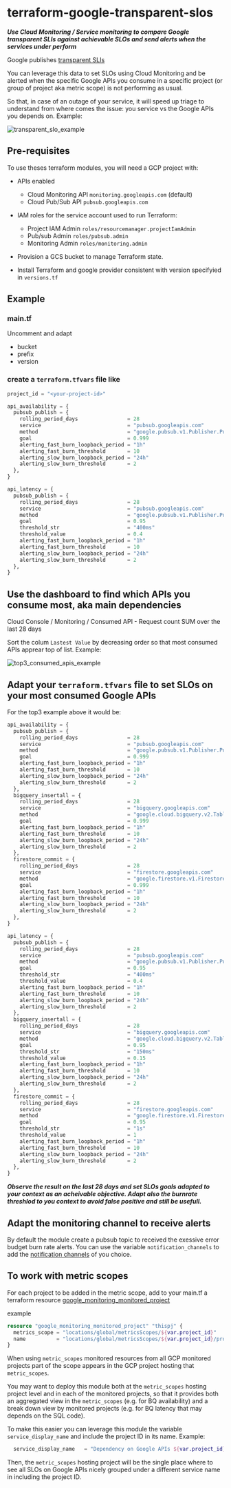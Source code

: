 # terraform-google-transparent-slos

***Use Cloud Monitoring / Service monitoring to compare Google transparent SLIs against achievable SLOs and send alerts when the services under perform***

Google publishes [transparent SLIs](https://cloud.google.com/blog/products/gcp/transparent-slis-see-google-cloud-the-way-your-application-experiences-it)

You can leverage this data to set SLOs using Cloud Monitoring and be alerted when the specific Google APIs you consume in a specific project (or group of project aka metric scope) is not performing as usual.

So that, in case of an outage of your service, it will speed up triage to understand from where comes the issue: you service vs the Google APIs you depends on. Example:

![transparent_slo_example](_docs/transparent_slo_example.png)

## Pre-requisites

To use theses terraform modules, you will need a GCP project with:  

- APIs enabled
  - Cloud Monitoring API `monitoring.googleapis.com` (default)
  - Cloud Pub/Sub API `pubsub.googleapis.com`

- IAM roles for the service account used to run Terraform:
  - Project IAM Admin `roles/resourcemanager.projectIamAdmin`
  - Pub/sub Admin `roles/pubsub.admin`
  - Monitoring Admin `roles/monitoring.admin`

- Provision a GCS bucket to manage Terraform state.
- Install Terraform and google provider consistent with version specifyied in `versions.tf`

## Example

### main.tf

Uncomment and adapt

- bucket
- prefix
- version

### create a `terraform.tfvars` file like

```terraform
project_id = "<your-project-id>"

api_availability = {
  pubsub_publish = {
    rolling_period_days                = 28
    service                            = "pubsub.googleapis.com"
    method                             = "google.pubsub.v1.Publisher.Publish"
    goal                               = 0.999
    alerting_fast_burn_loopback_period = "1h"
    alerting_fast_burn_threshold       = 10
    alerting_slow_burn_loopback_period = "24h"
    alerting_slow_burn_threshold       = 2
  },
}

api_latency = {
  pubsub_publish = {
    rolling_period_days                = 28
    service                            = "pubsub.googleapis.com"
    method                             = "google.pubsub.v1.Publisher.Publish"
    goal                               = 0.95
    threshold_str                      = "400ms"
    threshold_value                    = 0.4
    alerting_fast_burn_loopback_period = "1h"
    alerting_fast_burn_threshold       = 10
    alerting_slow_burn_loopback_period = "24h"
    alerting_slow_burn_threshold       = 2
  },
}
```

## Use the dashboard to find which APIs you consume most, aka main dependencies

Cloud Console / Monitoring / Consumed API - Request count SUM over the last 28 days

Sort the colum `Lastest Value` by decreasing order so that most consumed APIs apprear top of list. Example:

![top3_consumed_apis_example](_docs/top3_consumed_apis_example.png)

## Adapt your `terraform.tfvars` file to set SLOs on your most consumed Google APIs

For the top3 example above it would be:

```terraform
api_availability = {
  pubsub_publish = {
    rolling_period_days                = 28
    service                            = "pubsub.googleapis.com"
    method                             = "google.pubsub.v1.Publisher.Publish"
    goal                               = 0.999
    alerting_fast_burn_loopback_period = "1h"
    alerting_fast_burn_threshold       = 10
    alerting_slow_burn_loopback_period = "24h"
    alerting_slow_burn_threshold       = 2
  },
  bigquery_insertall = {
    rolling_period_days                = 28
    service                            = "bigquery.googleapis.com"
    method                             = "google.cloud.bigquery.v2.TableDataService.InsertAll"
    goal                               = 0.999
    alerting_fast_burn_loopback_period = "1h"
    alerting_fast_burn_threshold       = 10
    alerting_slow_burn_loopback_period = "24h"
    alerting_slow_burn_threshold       = 2
  },
  firestore_commit = {
    rolling_period_days                = 28
    service                            = "firestore.googleapis.com"
    method                             = "google.firestore.v1.Firestore.Commit"
    goal                               = 0.999
    alerting_fast_burn_loopback_period = "1h"
    alerting_fast_burn_threshold       = 10
    alerting_slow_burn_loopback_period = "24h"
    alerting_slow_burn_threshold       = 2
  },
}

api_latency = {
  pubsub_publish = {
    rolling_period_days                = 28
    service                            = "pubsub.googleapis.com"
    method                             = "google.pubsub.v1.Publisher.Publish"
    goal                               = 0.95
    threshold_str                      = "400ms"
    threshold_value                    = 0.4
    alerting_fast_burn_loopback_period = "1h"
    alerting_fast_burn_threshold       = 10
    alerting_slow_burn_loopback_period = "24h"
    alerting_slow_burn_threshold       = 2
  },
  bigquery_insertall = {
    rolling_period_days                = 28
    service                            = "bigquery.googleapis.com"
    method                             = "google.cloud.bigquery.v2.TableDataService.InsertAll"
    goal                               = 0.95
    threshold_str                      = "150ms"
    threshold_value                    = 0.15
    alerting_fast_burn_loopback_period = "1h"
    alerting_fast_burn_threshold       = 10
    alerting_slow_burn_loopback_period = "24h"
    alerting_slow_burn_threshold       = 2
  },
  firestore_commit = {
    rolling_period_days                = 28
    service                            = "firestore.googleapis.com"
    method                             = "google.firestore.v1.Firestore.Commit"
    goal                               = 0.95
    threshold_str                      = "1s"
    threshold_value                    = 1
    alerting_fast_burn_loopback_period = "1h"
    alerting_fast_burn_threshold       = 10
    alerting_slow_burn_loopback_period = "24h"
    alerting_slow_burn_threshold       = 2
  },
}
```

***Observe the result on the last 28 days and set SLOs goals adapted to your context as an acheivable objective. Adapt also the burnrate threshlod to you context to avoid false positive and still be usefull.***

## Adapt the monitoring channel to receive alerts

By default the module create a pubsub topic to received the exessive error budget burn rate alerts. You can use the variable `notification_channels` to add the [notification channels](https://cloud.google.com/monitoring/support/notification-options) of you choice.

## To work with metric scopes

For each project to be added in the metric scope, add to your main.tf a terraform resource [google_monitoring_monitored_project](https://registry.terraform.io/providers/hashicorp/google/latest/docs/resources/monitoring_monitored_project)

example

```terraform
resource "google_monitoring_monitored_project" "thispj" {
  metrics_scope = "locations/global/metricsScopes/${var.project_id}"
  name          = "locations/global/metricsScopes/${var.project_id}/projects/tjispj-project-id"
}
```

When using `metric_scopes` monitored resources from all GCP monitored projects part of the scope appears in the GCP project hosting that `metric_scopes`.

You may want to deploy this module both at the `metric_scopes` hosting project level and in each of the monitored projects, so that it provides both an aggregated view in the `metric_scopes` (e.g. for BQ availability) and a break down view by monitored projects (e.g. for BQ latency that may depends on the SQL code).

To make this easier you can leverage this module the variable `service_display_name` and include the project ID in its name. Example:

```terraform
  service_display_name   = "Dependency on Google APIs ${var.project_id}"
```

 Then, the `metric_scopes` hosting project will be the single place where to see all SLOs on Google APIs nicely grouped under a different service name in including the project ID.
